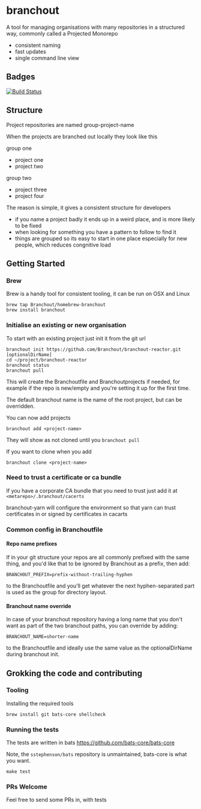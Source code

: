 # branchout

A tool for managing organisations with many repositories in a structured way, commonly called a Projected Monorepo

* consistent naming
* fast updates
* single command line view

## Badges

[![Build Status](https://travis-ci.com/Branchout/branchout.svg?branch=master)](https://travis-ci.com/Branchout/branchout)

## Structure

Project repositories are named group-project-name

When the projects are branched out locally they look like this

group one
- project one
- project two

group two
- project three
- project four

The reason is simple, it gives a consistent structure for developers
* if you name a project badly it ends up in a weird place, and is more likely to be fixed
* when looking for something you have a pattern to follow to find it
* things are grouped so its easy to start in one place especially for new people, which reduces congnitive load

## Getting Started

### Brew

Brew is a handy tool for consistent tooling, it can be run on OSX and Linux

```
brew tap Branchout/homebrew-branchout
brew install branchout
```

### Initialise an existing or new organisation

To start with an existing project just init it from the git url

```
branchout init https://github.com/Branchout/branchout-reactor.git [optionalDirName]
cd ~/project/branchout-reactor
branchout status
branchout pull
```

This will create the Branchoutfile and Branchoutprojects if needed, for example if the repo is new/empty and you're setting it up for the first time.

The default branchout name is the name of the root project, but can be overridden.

You can now add projects

```branchout add <project-name>```

They will show as not cloned until you ```branchout pull```

If you want to clone when you add 

```branchout clone <project-name>```

### Need to trust a certificate or ca bundle

If you have a corporate CA bundle that you need to trust just add it at `<metarepo>/.branchout/cacerts`

branchout-yarn will configure the environment so that yarn can trust certificates in or signed by certificates in cacarts

### Common config in Branchoutfile

#### Repo name prefixes

If in your git structure your repos are all commonly prefixed with the same thing, and you'd like that to be ignored by Branchout as a prefix, then add:

```BRANCHOUT_PREFIX=prefix-without-trailing-hyphen```

to the Branchoutfile and you'll get whatever the next hyphen-separated part is used as the group for directory layout.

#### Branchout name override

In case of your branchout repository having a long name that you don't want as part of the two branchout paths, you can override by adding:

```BRANCHOUT_NAME=shorter-name```

to the Branchoutfile and ideally use the same value as the optionalDirName during branchout init.


## Grokking the code and contributing


### Tooling

Installing the required tools

```
brew install git bats-core shellcheck
```

### Running the tests

The tests are written in bats https://github.com/bats-core/bats-core

Note, the ```sstephenson/bats``` repository is unmaintained, bats-core is what you want.

```
make test
```

### PRs Welcome

Feel free to send some PRs in, with tests
